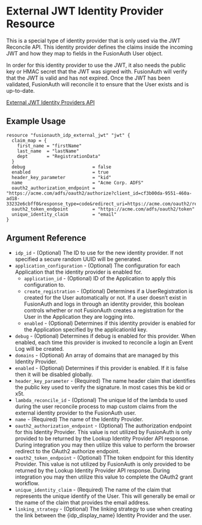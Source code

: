 # External JWT Identity Provider Resource

This is a special type of identity provider that is only used via the JWT Reconcile API. This identity provider defines the claims inside the incoming JWT and how they map to fields in the FusionAuth User object.

In order for this identity provider to use the JWT, it also needs the public key or HMAC secret that the JWT was signed with. FusionAuth will verify that the JWT is valid and has not expired. Once the JWT has been validated, FusionAuth will reconcile it to ensure that the User exists and is up-to-date.



[External JWT Identity Providers API](https://fusionauth.io/docs/v1/tech/apis/identity-providers/external-jwt/)

## Example Usage

```hcl
resource "fusionauth_idp_external_jwt" "jwt" {
  claim_map = {
    first_name = "firstName"
    last_name  = "lastName"
    dept       = "RegistrationData"
  }
  debug                         = false
  enabled                       = true
  header_key_parameter          = "kid"
  name                          = "Acme Corp. ADFS"
  oauth2_authorization_endpoint = "https://acme.com/adfs/oauth2/authorize?client_id=cf3b00da-9551-460a-ad18-33232e6cbff0&response_type=code&redirect_uri=https://acme.com/oauth2/redirect"
  oauth2_token_endpoint         = "https://acme.com/adfs/oauth2/token"
  unique_identity_claim         = "email"
}
```

## Argument Reference

* `idp_id` - (Optional) The ID to use for the new identity provider. If not specified a secure random UUID will be generated.
* `application_configuration` - (Optional) The configuration for each Application that the identity provider is enabled for.
    - `application_id` - (Optional) ID of the Application to apply this configuration to.
    - `create_registration` - (Optional) Determines if a UserRegistration is created for the User automatically or not. If a user doesn’t exist in FusionAuth and logs in through an identity provider, this boolean controls whether or not FusionAuth creates a registration for the User in the Application they are logging into.
    - `enabled` - (Optional) Determines if this identity provider is enabled for the Application specified by the applicationId key.
* `debug` - (Optional) Determines if debug is enabled for this provider. When enabled, each time this provider is invoked to reconcile a login an Event Log will be created.
* `domains` - (Optional) An array of domains that are managed by this Identity Provider.
* `enabled` - (Optional) Determines if this provider is enabled. If it is false then it will be disabled globally.
* `header_key_parameter` - (Required) The name header claim that identifies the public key used to verify the signature. In most cases this be kid or x5t.
* `lambda_reconcile_id` - (Optional) The unique Id of the lambda to used during the user reconcile process to map custom claims from the external identity provider to the FusionAuth user.
* `name` - (Required) The name of the Identity Provider.
* `oauth2_authorization_endpoint` - (Optional) The authorization endpoint for this Identity Provider. This value is not utilized by FusionAuth is only provided to be returned by the Lookup Identity Provider API response. During integration you may then utilize this value to perform the browser redirect to the OAuth2 authorize endpoint.
* `oauth2_token_endpoint` - (Optional) TThe token endpoint for this Identity Provider. This value is not utilized by FusionAuth is only provided to be returned by the Lookup Identity Provider API response. During integration you may then utilize this value to complete the OAuth2 grant workflow.
* `unique_identity_claim` - (Required) The name of the claim that represents the unique identify of the User. This will generally be email or the name of the claim that provides the email address.
* `linking_strategy` - (Optional) The linking strategy to use when creating the link between the {idp_display_name} Identity Provider and the user.